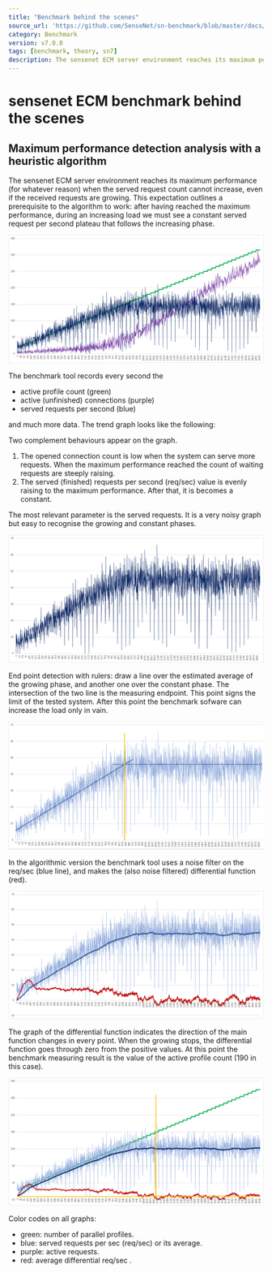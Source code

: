 ```yaml
---
title: "Benchmark behind the scenes"
source_url: 'https://github.com/SenseNet/sn-benchmark/blob/master/docs/heuristic-eval.md'
category: Benchmark
version: v7.0.0
tags: [benchmark, theory, sn7]
description: The sensenet ECM server environment reaches its maximum performance (for whatever reason) when the served request count cannot increase, even if the received requests are growing. This expectation outlines a prerequisite to the algorithm to work - after having reached the maximum performance, during an increasing load we must see a constant served request per second plateau that follows the increasing phase.
---
```

# sensenet ECM benchmark behind the scenes

## Maximum performance detection analysis with a heuristic algorithm

The sensenet ECM server environment reaches its maximum performance (for whatever reason) when the served request count cannot increase, even if the received requests are growing. 
This expectation outlines a prerequisite to the algorithm to work: after having reached the maximum performance, during an increasing load we must see a constant served request per second plateau that follows the increasing phase.


![alt text](https://raw.githubusercontent.com/sensenet/sensenet.github.io/master/_docs/img/benchmark/1-evaluation.png "performance ladder")

The benchmark tool records every second the 
  - active profile count (green)
  - active (unfinished) connections (purple)
  - served requests per second (blue)

and much more data. The trend graph looks like the following:

Two complement behaviours appear on the graph.

  1. The opened connection count is low when the system can serve more requests. When the maximum performance reached the count of waiting requests are steeply raising.
  2. The served (finished) requests per second (req/sec) value is evenly raising to the maximum performance. After that, it is becomes a constant.

The most relevant parameter is the served requests. It is a very noisy graph but easy to recognise the growing and constant phases.

![alt text](https://raw.githubusercontent.com/sensenet/sensenet.github.io/master/_docs/img/benchmark/2-req-sec.png "served requests closeup")

End point detection with rulers: draw a line over the estimated average of the growing phase, and another one over the constant phase. The intersection of the two line is the measuring endpoint. This point signs the limit of the tested system. After this point the benchmark sofware can increase the load only in vain.

![alt text](https://raw.githubusercontent.com/sensenet/sensenet.github.io/master/_docs/img/benchmark/3-req-sec-lines.png "endpoint recognition")

In the algorithmic version the benchmark tool uses a noise filter on the req/sec (blue line), and makes the (also noise filtered) differential function (red). 

![alt text](https://raw.githubusercontent.com/sensenet/sensenet.github.io/master/_docs/img/benchmark/4-avg-diff.png "noise filtering and differential function")

The graph of the differential function indicates the direction of the main function changes in every point. When the growing stops, the differential function goes through zero from the positive values. At this point the benchmark measuring result is the value of the active profile count (190 in this case).

![alt text](https://raw.githubusercontent.com/sensenet/sensenet.github.io/master/_docs/img/benchmark/5-avg-diff-trigger.png "all of them put together")

Color codes on all graphs:
  - green: number of parallel profiles.
  - blue: served requests per sec (req/sec) or its average.
  - purple: active requests.
  - red: average differential req/sec .
